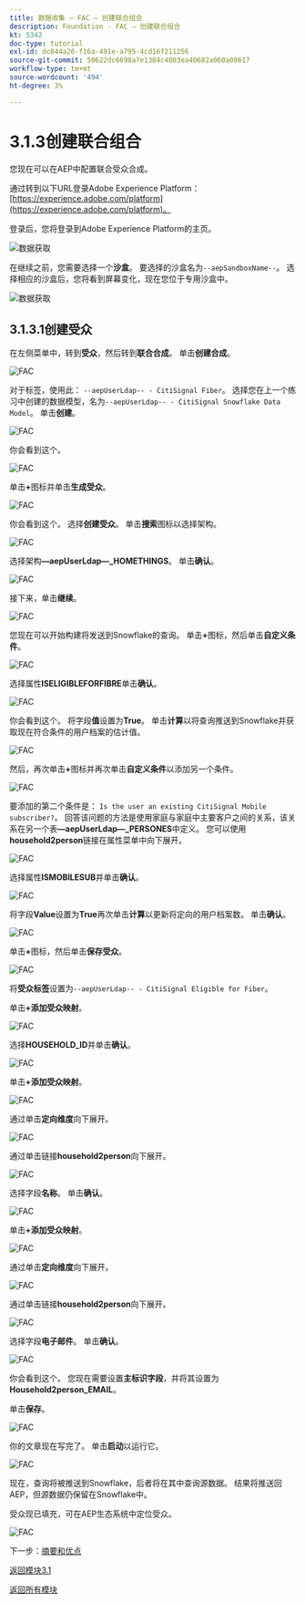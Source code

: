 ```yaml
---
title: 数据收集 — FAC — 创建联合组合
description: Foundation - FAC — 创建联合组合
kt: 5342
doc-type: tutorial
exl-id: dc044a26-f16a-491e-a795-4cd16f211256
source-git-commit: 50622dc6698a7e1384c4803ea40682a060a08617
workflow-type: tm+mt
source-wordcount: '494'
ht-degree: 3%

---
```


# 3.1.3创建联合组合

您现在可以在AEP中配置联合受众合成。

通过转到以下URL登录Adobe Experience Platform： [https://experience.adobe.com/platform](https://experience.adobe.com/platform)。

登录后，您将登录到Adobe Experience Platform的主页。

![数据获取](./images/home.png)

在继续之前，您需要选择一个&#x200B;**沙盒**。 要选择的沙盒名为``--aepSandboxName--``。 选择相应的沙盒后，您将看到屏幕变化，现在您位于专用沙盒中。

![数据获取](./images/sb1.png)

## 3.1.3.1创建受众

在左侧菜单中，转到&#x200B;**受众**，然后转到&#x200B;**联合合成**。 单击&#x200B;**创建合成**。

![FAC](./images/fedcomp1.png)

对于标签，使用此： `--aepUserLdap-- - CitiSignal Fiber`。 选择您在上一个练习中创建的数据模型，名为`--aepUserLdap-- - CitiSignal Snowflake Data Model`。 单击&#x200B;**创建**。

![FAC](./images/fedcomp2.png)

你会看到这个。

![FAC](./images/fedcomp3.png)

单击&#x200B;**+**&#x200B;图标并单击&#x200B;**生成受众**。

![FAC](./images/fedcomp4.png)

你会看到这个。 选择&#x200B;**创建受众**。 单击&#x200B;**搜索**&#x200B;图标以选择架构。

![FAC](./images/fedcomp5.png)

选择架构&#x200B;**—aepUserLdap—_HOMETHINGS**。 单击&#x200B;**确认**。

![FAC](./images/fedcomp6.png)

接下来，单击&#x200B;**继续**。

![FAC](./images/fedcomp7.png)

您现在可以开始构建将发送到Snowflake的查询。 单击&#x200B;**+**&#x200B;图标，然后单击&#x200B;**自定义条件**。

![FAC](./images/fedcomp8.png)

选择属性&#x200B;**ISELIGIBLEFORFIBRE**&#x200B;单击&#x200B;**确认**。

![FAC](./images/fedcomp9.png)

你会看到这个。 将字段&#x200B;**值**&#x200B;设置为&#x200B;**True**。 单击&#x200B;**计算**&#x200B;以将查询推送到Snowflake并获取现在符合条件的用户档案的估计值。

![FAC](./images/fedcomp10.png)

然后，再次单击&#x200B;**+**&#x200B;图标并再次单击&#x200B;**自定义条件**&#x200B;以添加另一个条件。

![FAC](./images/fedcomp11.png)

要添加的第二个条件是： `Is the user an existing CitiSignal Mobile subscriber?`。 回答该问题的方法是使用家庭与家庭中主要客户之间的关系，该关系在另一个表&#x200B;**—aepUserLdap—_PERSONES**&#x200B;中定义。 您可以使用&#x200B;**household2person**&#x200B;链接在属性菜单中向下展开。

![FAC](./images/fedcomp12.png)

选择属性&#x200B;**ISMOBILESUB**&#x200B;并单击&#x200B;**确认**。

![FAC](./images/fedcomp13.png)

将字段&#x200B;**Value**&#x200B;设置为&#x200B;**True**&#x200B;再次单击&#x200B;**计算**&#x200B;以更新将定向的用户档案数。 单击&#x200B;**确认**。

![FAC](./images/fedcomp14.png)

单击&#x200B;**+**&#x200B;图标，然后单击&#x200B;**保存受众**。

![FAC](./images/fedcomp15.png)

将&#x200B;**受众标签**&#x200B;设置为`--aepUserLdap-- - CitiSignal Eligible for Fiber`。

单击&#x200B;**+添加受众映射**。

![FAC](./images/fedcomp16.png)

选择&#x200B;**HOUSEHOLD_ID**&#x200B;并单击&#x200B;**确认**。

![FAC](./images/fedcomp17.png)

单击&#x200B;**+添加受众映射**。

![FAC](./images/fedcomp18.png)

通过单击&#x200B;**定向维度**&#x200B;向下展开。

![FAC](./images/fedcomp18a.png)

通过单击链接&#x200B;**household2person**&#x200B;向下展开。

![FAC](./images/fedcomp18b.png)

选择字段&#x200B;**名称**。 单击&#x200B;**确认**。

![FAC](./images/fedcomp18c.png)

单击&#x200B;**+添加受众映射**。

![FAC](./images/fedcomp20.png)

通过单击&#x200B;**定向维度**&#x200B;向下展开。

![FAC](./images/fedcomp20a.png)

通过单击链接&#x200B;**household2person**&#x200B;向下展开。

![FAC](./images/fedcomp20b.png)

选择字段&#x200B;**电子邮件**。 单击&#x200B;**确认**。

![FAC](./images/fedcomp20c.png)

你会看到这个。 您现在需要设置&#x200B;**主标识字段**，并将其设置为&#x200B;**Household2person_EMAIL**。

单击&#x200B;**保存**。

![FAC](./images/fedcomp21.png)

你的文章现在写完了。 单击&#x200B;**启动**&#x200B;以运行它。

![FAC](./images/fedcomp21a.png)

现在，查询将被推送到Snowflake，后者将在其中查询源数据。 结果将推送回AEP，但源数据仍保留在Snowflake中。

受众现已填充，可在AEP生态系统中定位受众。

![FAC](./images/fedcomp22.png)

下一步：[摘要和优点](./summary.md)

[返回模块3.1](./fac.md)

[返回所有模块](../../../overview.md)
